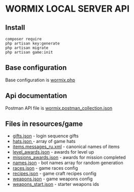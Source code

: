 # WORMIX LOCAL SERVER API

## Install
```shell
composer require
php artisan key:generate
php artisan migrate
php artisan game:init
```

## Base configuration
Base configuration is [wormix.php](./config/wormix.php)

## Api documentation
Postman API file is [wormix.postman_collection.json](./resources/api/wormix.postman_collection.json)

## Files in resources/game
* [gifts.json](./resources/game/gifts.json) - login sequence gifts
* [hats.json ](./resources/game/gifts.json)- array of game hats
* [items.messages_ru.xml](./resources/game/items.messages_ru.xml) - canonical names of items
* [level_awards.json](./resources/game/level_awards.json) - awards for level up
* [missions_awards.json](./resources/game/missions_awards.json) - awards for mission completed
* [names.json](./resources/game/names.json) - bot names array for random generation
* [races.json](./resources/game/races.json) - game races config
* [recipes.json](./resources/game/recipes.json) - game craft recipes config
* [weapons.json](./resources/game/weapons.json) - game weapons config
* [weapons_start.json](./resources/game/weapons_start.json) - starter weapons ids
